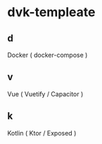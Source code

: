 # dvk-templeate

## d
Docker ( docker-compose )

## v
Vue ( Vuetify / Capacitor )

## k 
Kotlin ( Ktor / Exposed )
